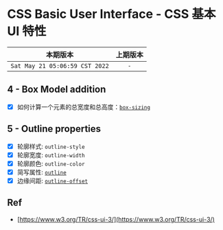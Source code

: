 # CSS Basic User Interface - CSS 基本 UI 特性

|本期版本| 上期版本
|:---:|:---:
`Sat May 21 05:06:59 CST 2022` | `-`


## 4 - Box Model addition

* [x] 如何计算一个元素的总宽度和总高度：[`box-sizing`](https://developer.mozilla.org/zh-CN/docs/Web/CSS/box-sizing)


## 5 - Outline properties

* [x] 轮廓样式: `outline-style`
* [x] 轮廓宽度: `outline-width`
* [x] 轮廓颜色: `outline-color`
* [x] 简写属性: [`outline`](https://developer.mozilla.org/zh-CN/docs/Web/CSS/outline)
* [x] 边缘间距: [`outline-offset`](https://developer.mozilla.org/zh-CN/docs/Web/CSS/outline-offset)

## Ref

* [https://www.w3.org/TR/css-ui-3/](https://www.w3.org/TR/css-ui-3/)


